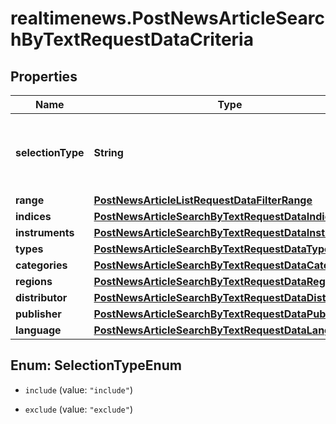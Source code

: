 # realtimenews.PostNewsArticleSearchByTextRequestDataCriteria

## Properties

Name | Type | Description | Notes
------------ | ------------- | ------------- | -------------
**selectionType** | **String** | Specify how the criteria should be applied to the search. | [optional] [default to &#39;include&#39;]
**range** | [**PostNewsArticleListRequestDataFilterRange**](PostNewsArticleListRequestDataFilterRange.md) |  | [optional] 
**indices** | [**PostNewsArticleSearchByTextRequestDataIndices**](PostNewsArticleSearchByTextRequestDataIndices.md) |  | [optional] 
**instruments** | [**PostNewsArticleSearchByTextRequestDataInstruments**](PostNewsArticleSearchByTextRequestDataInstruments.md) |  | [optional] 
**types** | [**PostNewsArticleSearchByTextRequestDataTypes**](PostNewsArticleSearchByTextRequestDataTypes.md) |  | [optional] 
**categories** | [**PostNewsArticleSearchByTextRequestDataCategories**](PostNewsArticleSearchByTextRequestDataCategories.md) |  | [optional] 
**regions** | [**PostNewsArticleSearchByTextRequestDataRegions**](PostNewsArticleSearchByTextRequestDataRegions.md) |  | [optional] 
**distributor** | [**PostNewsArticleSearchByTextRequestDataDistributor**](PostNewsArticleSearchByTextRequestDataDistributor.md) |  | [optional] 
**publisher** | [**PostNewsArticleSearchByTextRequestDataPublisher**](PostNewsArticleSearchByTextRequestDataPublisher.md) |  | [optional] 
**language** | [**PostNewsArticleSearchByTextRequestDataLanguage**](PostNewsArticleSearchByTextRequestDataLanguage.md) |  | [optional] 



## Enum: SelectionTypeEnum


* `include` (value: `"include"`)

* `exclude` (value: `"exclude"`)




